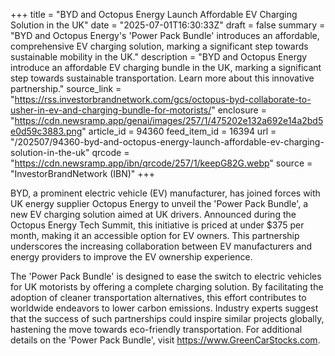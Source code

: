 +++
title = "BYD and Octopus Energy Launch Affordable EV Charging Solution in the UK"
date = "2025-07-01T16:30:33Z"
draft = false
summary = "BYD and Octopus Energy's 'Power Pack Bundle' introduces an affordable, comprehensive EV charging solution, marking a significant step towards sustainable mobility in the UK."
description = "BYD and Octopus Energy introduce an affordable EV charging bundle in the UK, marking a significant step towards sustainable transportation. Learn more about this innovative partnership."
source_link = "https://rss.investorbrandnetwork.com/gcs/octopus-byd-collaborate-to-usher-in-ev-and-charging-bundle-for-motorists/"
enclosure = "https://cdn.newsramp.app/genai/images/257/1/475202e132a692e14a2bd5e0d59c3883.png"
article_id = 94360
feed_item_id = 16394
url = "/202507/94360-byd-and-octopus-energy-launch-affordable-ev-charging-solution-in-the-uk"
qrcode = "https://cdn.newsramp.app/ibn/qrcode/257/1/keepG82G.webp"
source = "InvestorBrandNetwork (IBN)"
+++

<p>BYD, a prominent electric vehicle (EV) manufacturer, has joined forces with UK energy supplier Octopus Energy to unveil the 'Power Pack Bundle', a new EV charging solution aimed at UK drivers. Announced during the Octopus Energy Tech Summit, this initiative is priced at under $375 per month, making it an accessible option for EV owners. This partnership underscores the increasing collaboration between EV manufacturers and energy providers to improve the EV ownership experience.</p><p>The 'Power Pack Bundle' is designed to ease the switch to electric vehicles for UK motorists by offering a complete charging solution. By facilitating the adoption of cleaner transportation alternatives, this effort contributes to worldwide endeavors to lower carbon emissions. Industry experts suggest that the success of such partnerships could inspire similar projects globally, hastening the move towards eco-friendly transportation. For additional details on the 'Power Pack Bundle', visit <a href='https://www.GreenCarStocks.com' rel='nofollow' target='_blank'>https://www.GreenCarStocks.com</a>.</p>